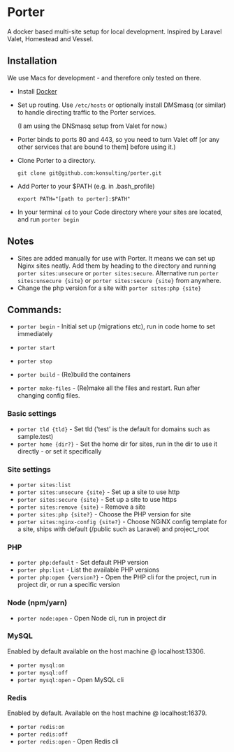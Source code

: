 # Porter

A docker based multi-site setup for local development.  Inspired by Laravel Valet, Homestead and Vessel.

## Installation

We use Macs for development - and therefore only tested on there.

 - Install [Docker](https://www.docker.com/community-edition)
 - Set up routing. Use `/etc/hosts` or optionally install DMSmasq (or similar) to handle directing traffic to the Porter services. 
 
   (I am using the DNSmasq setup from Valet for now.)
 - Porter binds to ports 80 and 443, so you need to turn Valet off [or any other services that are bound to them] before using it.)
 - Clone Porter to a directory.
 
    `git clone git@github.com:konsulting/porter.git`
 
 - Add Porter to your $PATH (e.g. in .bash_profile)
 
    `export PATH="[path to porter]:$PATH"`
 
 - In your terminal `cd` to your Code directory where your sites are located, and run `porter begin`
 
 ## Notes
 - Sites are added manually for use with Porter. It means we can set up Nginx sites neatly.  Add them by heading to the directory and running `porter sites:unsecure` or `porter sites:secure`. Alternative run `porter sites:unsecure {site}` or `porter sites:secure {site}` from anywhere.
 - Change the php version for a site with `porter sites:php {site}`
 
## Commands:

 - `porter begin` - Initial set up (migrations etc), run in code home to set immediately

 - `porter start`
 - `porter stop`
 - `porter build` - (Re)build the containers
 - `porter make-files` - (Re)make all the files and restart. Run after changing config files.

### Basic settings

 - `porter tld {tld}` - Set tld ('test' is the default for domains such as sample.test)
 - `porter home {dir?}` - Set the home dir for sites, run in the dir to use it directly - or set it specifically
 
### Site settings

 - `porter sites:list` 
 - `porter sites:unsecure {site}` - Set up a site to use http
 - `porter sites:secure {site}` - Set up a site to use https
 - `porter sites:remove {site}` - Remove a site 
 - `porter sites:php {site?}` - Choose the PHP version for site
 - `porter sites:nginx-config {site?}` - Choose NGiNX config template for a site, ships with default (/public such as Laravel) and project_root

### PHP
 - `porter php:default` - Set default PHP version
 - `porter php:list` - List the available PHP versions
 - `porter php:open {version?}` - Open the PHP cli for the project, run in project dir, or run a specific version

### Node (npm/yarn)
 - `porter node:open` - Open Node cli, run in project dir

### MySQL
Enabled by default available on the host machine @ localhost:13306. 

 - `porter mysql:on`
 - `porter mysql:off`
 - `porter mysql:open` - Open MySQL cli

### Redis

Enabled by default.  Available on the host machine @ localhost:16379.

 - `porter redis:on`
 - `porter redis:off`
 - `porter redis:open` - Open Redis cli
